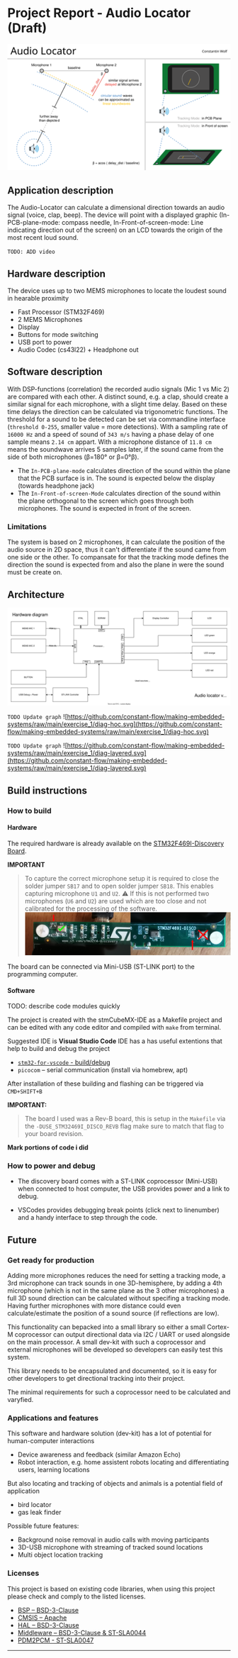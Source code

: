 # Project Report - Audio Locator (Draft)

![[](doc_assets/Audio-locator-title.svg](doc_assets/Audio-locator-title.svg)

## Application description
The Audio-Locator can calculate a dimensional direction towards an audio signal (voice, clap, beep). The device will point with a displayed graphic (In-PCB-plane-mode: compass needle, In-Front-of-screen-mode: Line indicating direction out of the screen) on an LCD towards the origin of the most recent loud sound.

`TODO: ADD video`

## Hardware description
The device uses up to two MEMS microphones to locate the loudest sound in hearable proximity

- Fast Processor (STM32F469)
- 2 MEMS Microphones
- Display
- Buttons for mode switching
- USB port to power
- Audio Codec (cs43l22) + Headphone out

## Software description
With DSP-functions (correlation) the recorded audio signals (Mic 1 vs Mic 2) are compared with each other. A distinct sound, e.g. a clap, should create a similar signal for each microphone, with a slight time delay. Based on these time delays the direction can be calculated via trigonometric functions. 
The threshold for a sound to be detected can be set via commandline interface (`threshold 0-255`, smaller value = more detections). With a sampling rate of `16000 Hz` and a speed of sound of `343 m/s` having a phase delay of one sample means `2.14 cm` appart. With a microphone distance of `11.8 cm` means the soundwave arrives 5 samples later, if the sound came from the side of both microphones (β=180° or β=0°β).

- The `In-PCB-plane-mode` calculates direction of the sound within the plane that the PCB surface is in. The sound is expected below the display (towards headphone jack)
- The `In-Front-of-screen-Mode` calculates direction of the sound within the plane orthogonal to the screen which goes through both microphones. The sound is expected in front of the screen.

### Limitations
The system is based on 2 microphones, it can calculate the position of the audio source in 2D space, thus it can't differentiate if the sound came from one side or the other. To compansate for that the tracking mode defines the direction the sound is expected from and also the plane in were the sound must be create on.

## Architecture
![](doc_assets/diag-block.drawio.svg)

`TODO Update graph` ![https://github.com/constant-flow/making-embedded-systems/raw/main/exercise_1/diag-hoc.svg](https://github.com/constant-flow/making-embedded-systems/raw/main/exercise_1/diag-hoc.svg)

`TODO Update graph` ![https://github.com/constant-flow/making-embedded-systems/raw/main/exercise_1/diag-layered.svg](https://github.com/constant-flow/making-embedded-systems/raw/main/exercise_1/diag-layered.svg)
## Build instructions
### How to build
#### Hardware
The required hardware is already available on the [STM32F469I-Discovery Board](https://www.st.com/en/evaluation-tools/32f469idiscovery.html).

**IMPORTANT**
> To capture the correct microphone setup it is required to close the solder jumper `SB17` and to open solder jumper `SB18`. This enables capturing microphone `U1` and `U2`. ⚠️ If this is not performed two microphones (`U6` and `U2`) are used which are too close and not calibrated for the processing of the software.
> ![](doc_assets/hw_mods.jpg)

The board can be connected via Mini-USB (ST-LINK port) to the programming computer.

#### Software

TODO: describe code modules quickly

The project is created with the stmCubeMX-IDE as a Makefile project and can be edited with any code editor and compiled with `make` from terminal.

Suggested IDE is **Visual Studio Code** IDE has a has useful extentions that help to build and debug the project
- [`stm32-for-vscode` - build/debug ](https://marketplace.visualstudio.com/items?itemName=bmd.stm32-for-vscode)
- `picocom` – serial communication (install via homebrew, apt)

After installation of these building and flashing can be triggered via `CMD+SHIFT+B`

**IMPORTANT:**
> The board I used was a Rev-B board, this is setup in the `Makefile` via the `-DUSE_STM32469I_DISCO_REVB` flag make sure to match that flag to your board revision.

**Mark portions of code i did**

### How to power and debug
- The discovery board comes with a ST-LINK coprocessor (Mini-USB) when connected to host computer, the USB provides power and a link to debug.

- VSCodes provides debugging break points (click next to linenumber) and a handy interface to step through the code.

## Future
### Get ready for production
Adding more microphones reduces the need for setting a tracking mode, a 3rd microphone can track sounds in one 3D-hemisphere, by adding a 4th microphone (which is not in the same plane as the 3 other microphones) a full 3D sound direction can be calculated without specifing a tracking mode. Having further microphones with more distance could even calculate/estimate the position of a sound source (if reflections are low).

This functionality can bepacked into a small library so either a small Cortex-M coprocessor can output directional data via I2C / UART or used alongside on the main processor.
A small dev-kit with such a coprocessor and external microphones will be developed so developers can easily test this system.

This library needs to be encapsulated and documented, so it is easy for other developers to get directional tracking into their project.

The minimal requirements for such a coprocessor need to be calculated and varyfied.

### Applications and features
This software and hardware solution (dev-kit) has a lot of potential for human-computer interactions
- Device awareness and feedback (similar Amazon Echo)
- Robot interaction, e.g. home assistent robots locating and differentiating users, learning locations

But also locating and tracking of objects and animals is a potential field of application
- bird locator
- gas leak finder

Possible future features:
- Background noise removal in audio calls with moving participants
- 3D-USB microphone with streaming of tracked sound locations
- Multi object location tracking

### Licenses
This project is based on existing code libraries, when using this project please check and comply to the listed licenses.

- [BSP – BSD-3-Clause](Drivers/BSP/STM32469I-Discovery/LICENSE.txt)
- [CMSIS – Apache](Drivers/CMSIS/LICENSE.txt)
- [HAL – BSD-3-Clause](Drivers/STM32F4xx_HAL_Driver/LICENSE.txt)
- [Middleware – BSD-3-Clause & ST-SLA0044](https://www.st.com/content/ccc/resource/legal/legal_agreement/license_agreement/group0/59/57/63/12/cf/a6/47/65/SLA0044/files/SLA0044.txt/jcr:content/translations/en.SLA0044.txt)
- [PDM2PCM - ST-SLA0047](https://www.st.com/content/ccc/resource/legal/legal_agreement/license_agreement/group0/73/b4/79/b9/5a/e6/4a/9e/SLA0047/files/SLA0047.txt/jcr:content/translations/en.SLA0047.txt)

---

<!-- # Troubles
## Tasks to complete
## Blocking items -->

